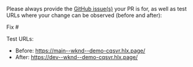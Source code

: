 Please always provide the [GitHub issue(s)](../issues) your PR is for, as well as test URLs where your change can be observed (before and after):

Fix #<gh-issue-id>

Test URLs:

- Before: https://main--wknd--demo-cqsvr.hlx.page/
- After: https://dev--wknd--demo-cqsvr.hlx.page/
